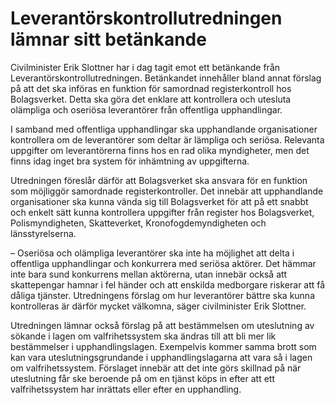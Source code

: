 # Leverantörskontrollutredningen lämnar sitt betänkande

Civilminister Erik Slottner har i dag tagit emot ett betänkande från Leverantörskontrollutredningen. Betänkandet innehåller bland annat förslag på att det ska införas en funktion för samordnad registerkontroll hos Bolagsverket. Detta ska göra det enklare att kontrollera och utesluta olämpliga och oseriösa leverantörer från offentliga upphandlingar.

I samband med offentliga upphandlingar ska upphandlande organisationer kontrollera om de leverantörer som deltar är lämpliga och seriösa. Relevanta uppgifter om leverantörerna finns hos en rad olika myndigheter, men det finns idag inget bra system för inhämtning av uppgifterna.

Utredningen föreslår därför att Bolagsverket ska ansvara för en funktion som möjliggör samordnade registerkontroller. Det innebär att upphandlande organisationer ska kunna vända sig till Bolagsverket för att på ett snabbt och enkelt sätt kunna kontrollera uppgifter från register hos Bolagsverket, Polismyndigheten, Skatteverket, Kronofogdemyndigheten och länsstyrelserna.

– Oseriösa och olämpliga leverantörer ska inte ha möjlighet att delta i offentliga upphandlingar och konkurrera med seriösa aktörer. Det hämmar inte bara sund konkurrens mellan aktörerna, utan innebär också att skattepengar hamnar i fel händer och att enskilda medborgare riskerar att få dåliga tjänster. Utredningens förslag om hur leverantörer bättre ska kunna kontrolleras är därför mycket välkomna, säger civilminister Erik Slottner.

Utredningen lämnar också förslag på att bestämmelsen om uteslutning av sökande i lagen om valfrihetssystem ska ändras till att bli mer lik bestämmelser i upphandlingslagen. Exempelvis kommer samma brott som kan vara uteslutningsgrundande i upphandlingslagarna att vara så i lagen om valfrihetssystem. Förslaget innebär att det inte görs skillnad på när uteslutning får ske beroende på om en tjänst köps in efter att ett valfrihetssystem har inrättats eller efter en upphandling.
